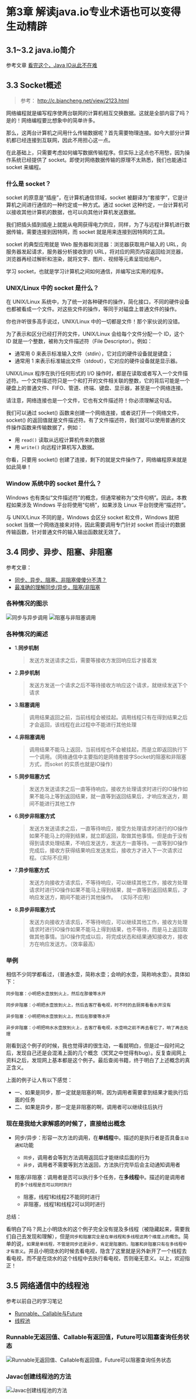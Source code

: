 # 第3章 解读java.io专业术语也可以变得生动精辟

## 3.1~3.2 java.io简介

参考文章 [看完这个，Java IO从此不在难](https://www.jianshu.com/p/715659e4775f)

## 3.3 Socket概述

> 参考： http://c.biancheng.net/view/2123.html

网络编程就是编写程序使两台联网的计算机相互交换数据。这就是全部内容了吗？是的！网络编程要比想象中的简单许多。

那么，这两台计算机之间用什么传输数据呢？首先需要物理连接。如今大部分计算机都已经连接到互联网，因此不用担心这一点。

在此基础上，只需要考虑如何编写数据传输程序。但实际上这点也不用愁，因为操作系统已经提供了 socket。即使对网络数据传输的原理不太熟悉，我们也能通过 socket 来编程。

### 什么是 socket？

socket 的原意是“插座”，在计算机通信领域，socket 被翻译为“套接字”，它是计算机之间进行通信的一种约定或一种方式。通过 socket 这种约定，一台计算机可以接收其他计算机的数据，也可以向其他计算机发送数据。

我们把插头插到插座上就能从电网获得电力供应，同样，为了与远程计算机进行数据传输，需要连接到因特网，而 socket 就是用来连接到因特网的工具。

socket 的典型应用就是 Web 服务器和浏览器：浏览器获取用户输入的 URL，向服务器发起请求，服务器分析接收到的 URL，将对应的网页内容返回给浏览器，浏览器再经过解析和渲染，就将文字、图片、视频等元素呈现给用户。

学习 socket，也就是学习计算机之间如何通信，并编写出实用的程序。

### UNIX/Linux 中的 socket 是什么？

在 UNIX/Linux 系统中，为了统一对各种硬件的操作，简化接口，不同的硬件设备也都被看成一个文件。对这些文件的操作，等同于对磁盘上普通文件的操作。

你也许听很多高手说过，UNIX/Linux 中的一切都是文件！那个家伙说的没错。

为了表示和区分已经打开的文件，UNIX/Linux 会给每个文件分配一个 ID，这个 ID 就是一个整数，被称为文件描述符（File Descriptor）。例如：
+ 通常用 0 来表示标准输入文件（stdin），它对应的硬件设备就是键盘；
+ 通常用 1 来表示标准输出文件（stdout），它对应的硬件设备就是显示器。

UNIX/Linux 程序在执行任何形式的 I/O 操作时，都是在读取或者写入一个文件描述符。一个文件描述符只是一个和打开的文件相关联的整数，它的背后可能是一个硬盘上的普通文件、FIFO、管道、终端、键盘、显示器，甚至是一个网络连接。

请注意，网络连接也是一个文件，它也有文件描述符！你必须理解这句话。

我们可以通过 socket() 函数来创建一个网络连接，或者说打开一个网络文件，socket() 的返回值就是文件描述符。有了文件描述符，我们就可以使用普通的文件操作函数来传输数据了，例如：
+ 用 `read()` 读取从远程计算机传来的数据
+ 用 `write()` 向远程计算机写入数据。

你看，只要用 socket() 创建了连接，剩下的就是文件操作了，网络编程原来就是如此简单！

### Window 系统中的 socket 是什么？

Windows 也有类似“文件描述符”的概念，但通常被称为“文件句柄”。因此，本教程如果涉及 Windows 平台将使用“句柄”，如果涉及 Linux 平台则使用“描述符”。

与 UNIX/Linux 不同的是，Windows 会区分 socket 和文件，Windows 就把 socket 当做一个网络连接来对待，因此需要调用专门针对 socket 而设计的数据传输函数，针对普通文件的输入输出函数就无效了。

## 3.4 同步、异步、阻塞、非阻塞

参考文章：
+ [同步、异步、阻塞、非阻塞傻傻分不清？](https://baijiahao.baidu.com/s?id=1623908582750588151&wfr=spider&for=pc)
+ [最准确的理解同步/异步，阻塞/非阻塞](https://www.cnblogs.com/pettyColorcat/p/10794839.html)

### 各种情况的图示

![同步与异步调用](同步与异步调用.jpeg)
![阻塞与非阻塞调用](阻塞与非阻塞调用.jpeg)

### 各种情况的阐述

+ 1.**同步机制**
  > 发送方发送请求之后，需要等接收方发回响应后才接着发
+ 2.**异步机制**
  > 发送方发送一个请求之后不等待接收方响应这个请求，就继续发送下个请求
+ 3.**阻塞调用** 
  > 调用结果返回之前，当前线程会被挂起。调用线程只有在得到结果之后才会返回，该线程在此过程中不能进行其他处理
+ 4.**非阻塞调用**
  > 调用结果不能马上返回，当前线程也不会被挂起，而是立即返回执行下一个调用。（网络通信中主要指的是网络套接字Socket的阻塞和非阻塞方式，而soket 的实质也就是IO操作）
+ 5.**同步阻塞方式**
  > 发送方发送请求之后一直等待响应。接收方处理请求时进行的IO操作如果不能马上等到返回结果，就一直等到返回结果后，才响应发送方，期间不能进行其他工作
+ 6.**同步非阻塞方式**
  > 发送方发送请求之后，一直等待响应，接受方处理请求时进行的IO操作如果不能马上的得到结果，就立即返回，取做其他事情。但是由于没有得到请求处理结果，不响应发送方，发送方一直等待。一直等到IO操作完成后，接收方获得结果响应发送发后，接收方才进入下一次请求过程。（实际不应用）
+ 7.**异步阻塞方式** 
  > 发送方向接收方请求后，不等待响应，可以继续其他工作，接收方处理请求时进行IO操作如果不能马上得到结果，就一直等到返回结果后，才响应发送方，期间不能进行其他操作。 （实际不应用）
+ 8.**异步非阻塞方式**
  > 发送方向接收方请求后，不等待响应，可以继续其他工作，接收方处理请求时进行IO操作如果不能马上得到结果，也不等待，而是马上返回取做其他事情。当IO操作完成以后，将完成状态和结果通知接收方，接收方在响应发送方。（效率最高）

### 举例

相信不少同学都看过，（普通水壶，简称水壶；会响的水壶，简称响水壶）。具体如下：

```text
同步阻塞：小明把水壶放到火上，然后在那傻等水开

同步非阻塞：小明把水壶放到火上，然后去客厅看电视，时不时的去厨房看看水开没有

异步阻塞：小明把响水壶放到火上，然后在那傻等水开

异步非阻塞：小明把响水水壶放到火上，去客厅看电视，水壶响之前不再去看它了，响了再去处理
```

刚看到这个例子的时候，我也觉得讲的很生动，一看就明白，但是过一段时间之后，发现自己还是会混淆上面的几个概念（冥冥之中觉得有bug）。反复查阅网上资料之后，发现网上基本都是这个例子。最后查阅书籍，终于明白了上述概念的真正含义。

上面的例子让人有以下感觉：

+ 一、如果是同步，那一定就是阻塞的啊，因为调用者需要拿到结果才能执行后面的任务
+ 二、如果是异步，那一定是非阻塞的啊，调用者可以继续往后执行

### 现在是我给大家解惑的时候了，直接给出概念

+ 同步/异步：形容一次方法的调用，在**单线程**中。描述的是执行者是否具备`主动通知`功能
  + `同步`，调用者会等到方法调用返回后才能继续后面的行为
  + `异步`，调用者不需要等到方法返回，方法执行完毕后会主动通知调用者

+ 阻塞/非阻塞：调用者是否可以执行多个任务，在**多线程**中。描述的是调用者的`多个线程是否可以同时执行`
  + 阻塞，线程1和线程2不能同时进行
  + 非阻塞，线程1和线程2可以同时进行

 总结：

  看明白了吗？网上小明烧水的这个例子完全没有提及多线程（被隐藏起来，需要我们自己去发现和理解），但是`同步和阻塞完全是在单线程和多线程这两个维度上的概念`。简单的说，`如果是单线程，不管是同步还是异步，肯定是阻塞的。阻塞和非阻塞只有在多线程中才有意义`。并且小明烧水的时候去看电视，隐含了这里就是另外新开了一个线程去看电视，而不是在烧水的这个线程中去执行看电视，否则毫无意义。以上，欢迎指正！

## 3.5 网络通信中的线程池

参考以前自己的学习笔记
+ [Runnable、Callable与Future](https://github.com/19920625lsg/JavaThread/blob/master/Part3SoutionOfJavaThread/第07章_JUC组件扩展.md)
+ [线程池](https://github.com/19920625lsg/JavaThread/blob/master/Part3SoutionOfJavaThread/第08章_JUC之线程池.md)

### Runnable无返回值、Callable有返回值，Future可以阻塞查询任务状态

![Runnable无返回值、Callable有返回值，Future可以阻塞查询任务状态](Runnable_Callable与Future.jpg)

### Javac创建线程池的方法

![Javac创建线程池的方法](Javac创建线程池的方法.jpg)
